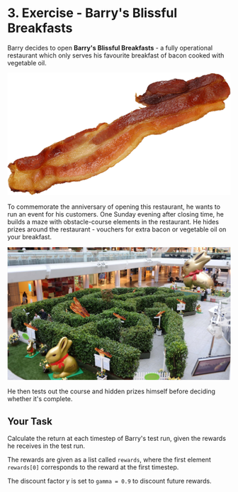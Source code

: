 # 3. Exercise - Barry's Blissful Breakfasts
Barry decides to open **Barry's Blissful Breakfasts** - a fully operational restaurant which only serves his favourite breakfast of bacon cooked with vegetable oil.

![Bacon](./bacon.png)

To commemorate the anniversary of opening this restaurant, he wants to run an event for his customers. One Sunday evening after closing time, he builds a maze with obstacle-course elements in the restaurant. He hides prizes around the restaurant - vouchers for extra bacon or vegetable oil on your breakfast.

![Artist's rendition of Barry's maze](./bacon_maze.png)

He then tests out the course and hidden prizes himself before deciding whether it's complete.

## Your Task

Calculate the return at each timestep of Barry's test run, given the rewards he receives in the test run.

The rewards are given as a list called `rewards`, where the first element `rewards[0]` corresponds to the reward at the first timestep.

The discount factor 𝛾 is set to `gamma = 0.9` to discount future rewards.
